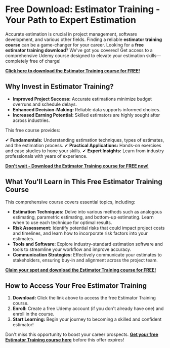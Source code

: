 # Free Download: Estimator Training - Your Path to Expert Estimation

Accurate estimation is crucial in project management, software development, and various other fields. Finding a reliable **estimator training course** can be a game-changer for your career. Looking for a **free estimator training download**? We've got you covered! Get access to a comprehensive Udemy course designed to elevate your estimation skills—completely free of charge!

[**Click here to download the Estimator Training course for FREE!**](https://udemywork.com/estimator-training)

## Why Invest in Estimator Training?

*   **Improved Project Success:** Accurate estimations minimize budget overruns and schedule delays.
*   **Enhanced Decision-Making:** Reliable data supports informed choices.
*   **Increased Earning Potential:** Skilled estimators are highly sought after across industries.

This free course provides:

✔ **Fundamentals:** Understanding estimation techniques, types of estimates, and the estimation process.
✔ **Practical Applications:** Hands-on exercises and case studies to hone your skills.
✔ **Expert Insights:** Learn from industry professionals with years of experience.

[**Don't wait - Download the Estimator Training course for FREE now!**](https://udemywork.com/estimator-training)

## What You'll Learn in This Free Estimator Training Course

This comprehensive course covers essential topics, including:

*   **Estimation Techniques:** Delve into various methods such as analogous estimating, parametric estimating, and bottom-up estimating. Learn when to use each technique for optimal results.
*   **Risk Assessment:** Identify potential risks that could impact project costs and timelines, and learn how to incorporate risk factors into your estimates.
*   **Tools and Software:** Explore industry-standard estimation software and tools to streamline your workflow and improve accuracy.
*   **Communication Strategies:** Effectively communicate your estimates to stakeholders, ensuring buy-in and alignment across the project team.

[**Claim your spot and download the Estimator Training course for FREE!**](https://udemywork.com/estimator-training)

## How to Access Your Free Estimator Training

1.  **Download:** Click the link above to access the free Estimator Training course.
2.  **Enroll:** Create a free Udemy account (if you don't already have one) and enroll in the course.
3.  **Start Learning:** Begin your journey to becoming a skilled and confident estimator!

Don't miss this opportunity to boost your career prospects. [**Get your free Estimator Training course here**](https://udemywork.com/estimator-training) before this offer expires!
